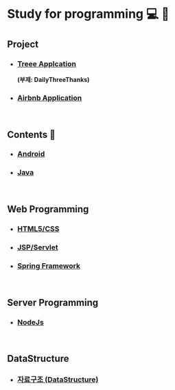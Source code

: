 # Study for programming :computer: :memo:

## Project

- ### [Treee Applcation](https://github.com/mdy0501/Study/tree/master/Android/Mini%20Project/Treee)
  **(부제: DailyThreeThanks)**
- ### [Airbnb Application](https://github.com/mdy0501/Airbnb)

<br>

## Contents :open_file_folder:

- ### [Android](https://github.com/mdy0501/Study/tree/master/Android)

- ### [Java](https://github.com/mdy0501/Study/tree/master/Java)

<br>

## Web Programming

- ### [HTML5/CSS](https://github.com/mdy0501/HTML-CSS)

- ### [JSP/Servlet](https://github.com/mdy0501/Model2_Board)

- ### [Spring Framework](https://github.com/mdy0501/EIWAF)


<br>


## Server Programming
- ### [NodeJs](https://github.com/mdy0501/Study/tree/master/NodeJs)


<br>


## DataStructure
- ### [자료구조 (DataStructure)](https://github.com/mdy0501/Study/tree/master/DataStructure)
